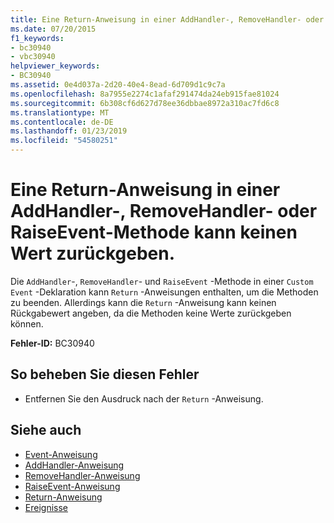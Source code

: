 ```yaml
---
title: Eine Return-Anweisung in einer AddHandler-, RemoveHandler- oder RaiseEvent-Methode kann keinen Wert zurückgeben.
ms.date: 07/20/2015
f1_keywords:
- bc30940
- vbc30940
helpviewer_keywords:
- BC30940
ms.assetid: 0e4d037a-2d20-40e4-8ead-6d709d1c9c7a
ms.openlocfilehash: 8a7955e2274c1afaf291474da24eb915fae81024
ms.sourcegitcommit: 6b308cf6d627d78ee36dbbae8972a310ac7fd6c8
ms.translationtype: MT
ms.contentlocale: de-DE
ms.lasthandoff: 01/23/2019
ms.locfileid: "54580251"
---
```

# <a name="return-statement-in-an-addhandler-removehandler-or-raiseevent-method-cannot-return-a-value"></a>Eine Return-Anweisung in einer AddHandler-, RemoveHandler- oder RaiseEvent-Methode kann keinen Wert zurückgeben.
Die `AddHandler`-, `RemoveHandler`- und `RaiseEvent` -Methode in einer `Custom Event` -Deklaration kann `Return` -Anweisungen enthalten, um die Methoden zu beenden. Allerdings kann die `Return` -Anweisung kann keinen Rückgabewert angeben, da die Methoden keine Werte zurückgeben können.  
  
 **Fehler-ID:** BC30940  
  
## <a name="to-correct-this-error"></a>So beheben Sie diesen Fehler  
  
-   Entfernen Sie den Ausdruck nach der `Return` -Anweisung.  
  
## <a name="see-also"></a>Siehe auch
- [Event-Anweisung](../../visual-basic/language-reference/statements/event-statement.md)
- [AddHandler-Anweisung](~/docs/visual-basic/language-reference/statements/addhandler-statement.md)
- [RemoveHandler-Anweisung](~/docs/visual-basic/language-reference/statements/removehandler-statement.md)
- [RaiseEvent-Anweisung](~/docs/visual-basic/language-reference/statements/raiseevent-statement.md)
- [Return-Anweisung](../../visual-basic/language-reference/statements/return-statement.md)
- [Ereignisse](../../visual-basic/programming-guide/language-features/events/index.md)
